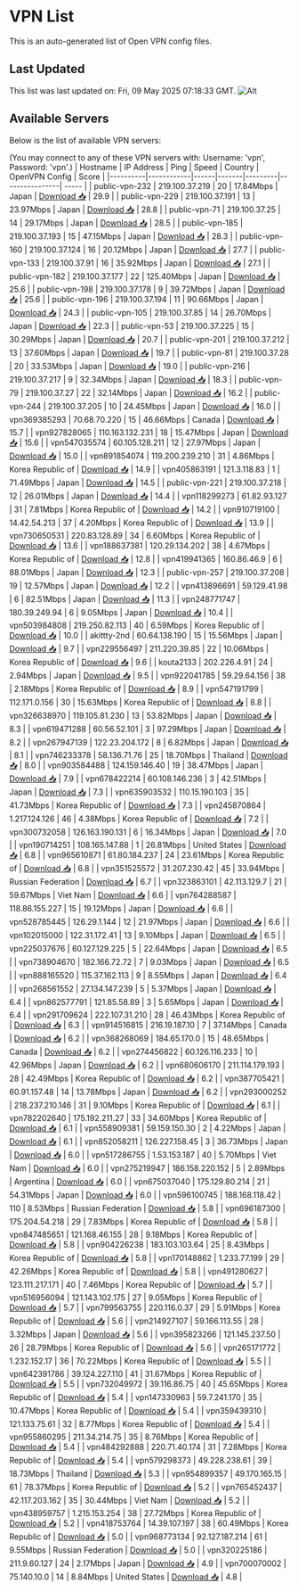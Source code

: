 # VPN List

This is an auto-generated list of Open VPN config files.

## Last Updated

This list was last updated on: Fri, 09 May 2025 07:18:33 GMT.
![Alt](https://repobeats.axiom.co/api/embed/186b98318ef1479477931607c1ad7d823f12451f.svg "Repobeats analytics image")

## Available Servers

Below is the list of available VPN servers:

(You may connect to any of these VPN servers with: Username: 'vpn', Password: 'vpn'.)
| Hostname | IP Address | Ping | Speed | Country | OpenVPN Config | Score |
|----------|------------|------|-------|---------|----------------| ----- |
| public-vpn-232 | 219.100.37.219 | 20 | 17.84Mbps | Japan | [Download 📥](./configs/server_0_JP.ovpn) | 29.9 |
| public-vpn-229 | 219.100.37.191 | 13 | 23.97Mbps | Japan | [Download 📥](./configs/server_1_JP.ovpn) | 28.8 |
| public-vpn-71 | 219.100.37.25 | 14 | 29.17Mbps | Japan | [Download 📥](./configs/server_2_JP.ovpn) | 28.5 |
| public-vpn-185 | 219.100.37.193 | 15 | 47.15Mbps | Japan | [Download 📥](./configs/server_3_JP.ovpn) | 28.3 |
| public-vpn-160 | 219.100.37.124 | 16 | 20.12Mbps | Japan | [Download 📥](./configs/server_4_JP.ovpn) | 27.7 |
| public-vpn-133 | 219.100.37.91 | 16 | 35.92Mbps | Japan | [Download 📥](./configs/server_5_JP.ovpn) | 27.1 |
| public-vpn-182 | 219.100.37.177 | 22 | 125.40Mbps | Japan | [Download 📥](./configs/server_6_JP.ovpn) | 25.6 |
| public-vpn-198 | 219.100.37.178 | 9 | 39.72Mbps | Japan | [Download 📥](./configs/server_7_JP.ovpn) | 25.6 |
| public-vpn-196 | 219.100.37.194 | 11 | 90.66Mbps | Japan | [Download 📥](./configs/server_8_JP.ovpn) | 24.3 |
| public-vpn-105 | 219.100.37.85 | 14 | 26.70Mbps | Japan | [Download 📥](./configs/server_9_JP.ovpn) | 22.3 |
| public-vpn-53 | 219.100.37.225 | 15 | 30.29Mbps | Japan | [Download 📥](./configs/server_10_JP.ovpn) | 20.7 |
| public-vpn-201 | 219.100.37.212 | 13 | 37.60Mbps | Japan | [Download 📥](./configs/server_11_JP.ovpn) | 19.7 |
| public-vpn-81 | 219.100.37.28 | 20 | 33.53Mbps | Japan | [Download 📥](./configs/server_12_JP.ovpn) | 19.0 |
| public-vpn-216 | 219.100.37.217 | 9 | 32.34Mbps | Japan | [Download 📥](./configs/server_13_JP.ovpn) | 18.3 |
| public-vpn-79 | 219.100.37.27 | 22 | 32.14Mbps | Japan | [Download 📥](./configs/server_14_JP.ovpn) | 16.2 |
| public-vpn-244 | 219.100.37.205 | 10 | 24.45Mbps | Japan | [Download 📥](./configs/server_15_JP.ovpn) | 16.0 |
| vpn369385293 | 70.68.70.220 | 15 | 46.66Mbps | Canada | [Download 📥](./configs/server_16_CA.ovpn) | 15.7 |
| vpn927828065 | 110.163.132.231 | 18 | 15.47Mbps | Japan | [Download 📥](./configs/server_17_JP.ovpn) | 15.6 |
| vpn547035574 | 60.105.128.211 | 12 | 27.97Mbps | Japan | [Download 📥](./configs/server_18_JP.ovpn) | 15.0 |
| vpn891854074 | 119.200.239.210 | 31 | 4.86Mbps | Korea Republic of | [Download 📥](./configs/server_19_KR.ovpn) | 14.9 |
| vpn405863191 | 121.3.118.83 | 1 | 71.49Mbps | Japan | [Download 📥](./configs/server_20_JP.ovpn) | 14.5 |
| public-vpn-221 | 219.100.37.218 | 12 | 26.01Mbps | Japan | [Download 📥](./configs/server_21_JP.ovpn) | 14.4 |
| vpn118299273 | 61.82.93.127 | 31 | 7.81Mbps | Korea Republic of | [Download 📥](./configs/server_22_KR.ovpn) | 14.2 |
| vpn910719100 | 14.42.54.213 | 37 | 4.20Mbps | Korea Republic of | [Download 📥](./configs/server_23_KR.ovpn) | 13.9 |
| vpn730650531 | 220.83.128.89 | 34 | 6.60Mbps | Korea Republic of | [Download 📥](./configs/server_24_KR.ovpn) | 13.6 |
| vpn188637381 | 120.29.134.202 | 38 | 4.67Mbps | Korea Republic of | [Download 📥](./configs/server_25_KR.ovpn) | 12.8 |
| vpn419941365 | 160.86.46.9 | 6 | 88.01Mbps | Japan | [Download 📥](./configs/server_26_JP.ovpn) | 12.3 |
| public-vpn-257 | 219.100.37.208 | 19 | 12.57Mbps | Japan | [Download 📥](./configs/server_27_JP.ovpn) | 12.2 |
| vpn413896691 | 59.129.41.98 | 6 | 82.51Mbps | Japan | [Download 📥](./configs/server_28_JP.ovpn) | 11.3 |
| vpn248771747 | 180.39.249.94 | 6 | 9.05Mbps | Japan | [Download 📥](./configs/server_29_JP.ovpn) | 10.4 |
| vpn503984808 | 219.250.82.113 | 40 | 6.59Mbps | Korea Republic of | [Download 📥](./configs/server_30_KR.ovpn) | 10.0 |
| akittty-2nd | 60.64.138.190 | 15 | 15.56Mbps | Japan | [Download 📥](./configs/server_31_JP.ovpn) | 9.7 |
| vpn229556497 | 211.220.39.85 | 22 | 10.06Mbps | Korea Republic of | [Download 📥](./configs/server_32_KR.ovpn) | 9.6 |
| kouta2133 | 202.226.4.91 | 24 | 2.94Mbps | Japan | [Download 📥](./configs/server_33_JP.ovpn) | 9.5 |
| vpn922041785 | 59.29.64.156 | 38 | 2.18Mbps | Korea Republic of | [Download 📥](./configs/server_34_KR.ovpn) | 8.9 |
| vpn547191799 | 112.171.0.156 | 30 | 15.63Mbps | Korea Republic of | [Download 📥](./configs/server_35_KR.ovpn) | 8.8 |
| vpn326638970 | 119.105.81.230 | 13 | 53.82Mbps | Japan | [Download 📥](./configs/server_36_JP.ovpn) | 8.3 |
| vpn619471288 | 60.56.52.101 | 3 | 97.29Mbps | Japan | [Download 📥](./configs/server_37_JP.ovpn) | 8.2 |
| vpn267947139 | 122.23.204.172 | 8 | 6.82Mbps | Japan | [Download 📥](./configs/server_38_JP.ovpn) | 8.1 |
| vpn746233378 | 58.136.71.76 | 25 | 18.70Mbps | Thailand | [Download 📥](./configs/server_39_TH.ovpn) | 8.0 |
| vpn903584488 | 124.159.146.40 | 19 | 38.47Mbps | Japan | [Download 📥](./configs/server_40_JP.ovpn) | 7.9 |
| vpn678422214 | 60.108.146.236 | 3 | 42.51Mbps | Japan | [Download 📥](./configs/server_41_JP.ovpn) | 7.3 |
| vpn635903532 | 110.15.190.103 | 35 | 41.73Mbps | Korea Republic of | [Download 📥](./configs/server_42_KR.ovpn) | 7.3 |
| vpn245870864 | 1.217.124.126 | 46 | 4.38Mbps | Korea Republic of | [Download 📥](./configs/server_43_KR.ovpn) | 7.2 |
| vpn300732058 | 126.163.190.131 | 6 | 16.34Mbps | Japan | [Download 📥](./configs/server_44_JP.ovpn) | 7.0 |
| vpn190714251 | 108.165.147.88 | 1 | 26.81Mbps | United States | [Download 📥](./configs/server_45_US.ovpn) | 6.8 |
| vpn965610871 | 61.80.184.237 | 24 | 23.61Mbps | Korea Republic of | [Download 📥](./configs/server_46_KR.ovpn) | 6.8 |
| vpn351525572 | 31.207.230.42 | 45 | 33.94Mbps | Russian Federation | [Download 📥](./configs/server_47_RU.ovpn) | 6.7 |
| vpn323863101 | 42.113.129.7 | 21 | 59.67Mbps | Viet Nam | [Download 📥](./configs/server_48_VN.ovpn) | 6.6 |
| vpn764288587 | 118.86.155.227 | 15 | 19.12Mbps | Japan | [Download 📥](./configs/server_49_JP.ovpn) | 6.6 |
| vpn528785445 | 126.29.1.144 | 12 | 21.97Mbps | Japan | [Download 📥](./configs/server_50_JP.ovpn) | 6.6 |
| vpn102015000 | 122.31.172.41 | 13 | 9.10Mbps | Japan | [Download 📥](./configs/server_51_JP.ovpn) | 6.5 |
| vpn225037676 | 60.127.129.225 | 5 | 22.64Mbps | Japan | [Download 📥](./configs/server_52_JP.ovpn) | 6.5 |
| vpn738904670 | 182.166.72.72 | 7 | 9.03Mbps | Japan | [Download 📥](./configs/server_53_JP.ovpn) | 6.5 |
| vpn888165520 | 115.37.162.113 | 9 | 8.55Mbps | Japan | [Download 📥](./configs/server_54_JP.ovpn) | 6.4 |
| vpn268561552 | 27.134.147.239 | 5 | 5.37Mbps | Japan | [Download 📥](./configs/server_55_JP.ovpn) | 6.4 |
| vpn862577791 | 121.85.58.89 | 3 | 5.65Mbps | Japan | [Download 📥](./configs/server_56_JP.ovpn) | 6.4 |
| vpn291709624 | 222.107.31.210 | 28 | 46.43Mbps | Korea Republic of | [Download 📥](./configs/server_57_KR.ovpn) | 6.3 |
| vpn914516815 | 216.19.187.10 | 7 | 37.14Mbps | Canada | [Download 📥](./configs/server_58_CA.ovpn) | 6.2 |
| vpn368268069 | 184.65.170.0 | 15 | 48.65Mbps | Canada | [Download 📥](./configs/server_59_CA.ovpn) | 6.2 |
| vpn274456822 | 60.126.116.233 | 10 | 42.96Mbps | Japan | [Download 📥](./configs/server_60_JP.ovpn) | 6.2 |
| vpn680606170 | 211.114.179.193 | 28 | 42.49Mbps | Korea Republic of | [Download 📥](./configs/server_61_KR.ovpn) | 6.2 |
| vpn387705421 | 60.91.157.48 | 14 | 13.78Mbps | Japan | [Download 📥](./configs/server_62_JP.ovpn) | 6.2 |
| vpn293000252 | 218.237.210.146 | 31 | 9.10Mbps | Korea Republic of | [Download 📥](./configs/server_63_KR.ovpn) | 6.1 |
| vpn782202640 | 175.192.211.27 | 33 | 34.60Mbps | Korea Republic of | [Download 📥](./configs/server_64_KR.ovpn) | 6.1 |
| vpn558909381 | 59.159.150.30 | 2 | 4.22Mbps | Japan | [Download 📥](./configs/server_65_JP.ovpn) | 6.1 |
| vpn852058211 | 126.227.158.45 | 3 | 36.73Mbps | Japan | [Download 📥](./configs/server_66_JP.ovpn) | 6.0 |
| vpn517286755 | 1.53.153.187 | 40 | 5.70Mbps | Viet Nam | [Download 📥](./configs/server_67_VN.ovpn) | 6.0 |
| vpn275219947 | 186.158.220.152 | 5 | 2.89Mbps | Argentina | [Download 📥](./configs/server_68_AR.ovpn) | 6.0 |
| vpn675037040 | 175.129.80.214 | 21 | 54.31Mbps | Japan | [Download 📥](./configs/server_69_JP.ovpn) | 6.0 |
| vpn596100745 | 188.168.118.42 | 110 | 8.53Mbps | Russian Federation | [Download 📥](./configs/server_70_RU.ovpn) | 5.8 |
| vpn696187300 | 175.204.54.218 | 29 | 7.83Mbps | Korea Republic of | [Download 📥](./configs/server_71_KR.ovpn) | 5.8 |
| vpn847485651 | 121.168.46.155 | 28 | 9.18Mbps | Korea Republic of | [Download 📥](./configs/server_72_KR.ovpn) | 5.8 |
| vpn904226238 | 183.103.103.64 | 25 | 8.43Mbps | Korea Republic of | [Download 📥](./configs/server_73_KR.ovpn) | 5.8 |
| vpn170148862 | 1.233.77.199 | 29 | 42.26Mbps | Korea Republic of | [Download 📥](./configs/server_74_KR.ovpn) | 5.8 |
| vpn491280627 | 123.111.217.171 | 40 | 7.46Mbps | Korea Republic of | [Download 📥](./configs/server_75_KR.ovpn) | 5.7 |
| vpn516956094 | 121.143.102.175 | 27 | 9.05Mbps | Korea Republic of | [Download 📥](./configs/server_76_KR.ovpn) | 5.7 |
| vpn799563755 | 220.116.0.37 | 29 | 5.91Mbps | Korea Republic of | [Download 📥](./configs/server_77_KR.ovpn) | 5.6 |
| vpn214927107 | 59.166.113.55 | 28 | 3.32Mbps | Japan | [Download 📥](./configs/server_78_JP.ovpn) | 5.6 |
| vpn395823266 | 121.145.237.50 | 26 | 28.79Mbps | Korea Republic of | [Download 📥](./configs/server_79_KR.ovpn) | 5.6 |
| vpn265171772 | 1.232.152.17 | 36 | 70.22Mbps | Korea Republic of | [Download 📥](./configs/server_80_KR.ovpn) | 5.5 |
| vpn642391786 | 39.124.227.110 | 41 | 31.67Mbps | Korea Republic of | [Download 📥](./configs/server_81_KR.ovpn) | 5.5 |
| vpn732049972 | 39.116.86.75 | 40 | 45.65Mbps | Korea Republic of | [Download 📥](./configs/server_82_KR.ovpn) | 5.4 |
| vpn147330963 | 59.7.241.170 | 35 | 10.47Mbps | Korea Republic of | [Download 📥](./configs/server_83_KR.ovpn) | 5.4 |
| vpn359439310 | 121.133.75.61 | 32 | 8.77Mbps | Korea Republic of | [Download 📥](./configs/server_84_KR.ovpn) | 5.4 |
| vpn955860295 | 211.34.214.75 | 35 | 8.76Mbps | Korea Republic of | [Download 📥](./configs/server_85_KR.ovpn) | 5.4 |
| vpn484292888 | 220.71.40.174 | 31 | 7.28Mbps | Korea Republic of | [Download 📥](./configs/server_86_KR.ovpn) | 5.4 |
| vpn579298373 | 49.228.238.61 | 39 | 18.73Mbps | Thailand | [Download 📥](./configs/server_87_TH.ovpn) | 5.3 |
| vpn954899357 | 49.170.165.15 | 61 | 78.37Mbps | Korea Republic of | [Download 📥](./configs/server_88_KR.ovpn) | 5.2 |
| vpn765452437 | 42.117.203.162 | 35 | 30.44Mbps | Viet Nam | [Download 📥](./configs/server_89_VN.ovpn) | 5.2 |
| vpn438959757 | 1.215.153.254 | 38 | 27.72Mbps | Korea Republic of | [Download 📥](./configs/server_90_KR.ovpn) | 5.2 |
| vpn418753764 | 14.39.107.197 | 38 | 60.49Mbps | Korea Republic of | [Download 📥](./configs/server_91_KR.ovpn) | 5.0 |
| vpn968773134 | 92.127.187.214 | 61 | 9.55Mbps | Russian Federation | [Download 📥](./configs/server_92_RU.ovpn) | 5.0 |
| vpn320225186 | 211.9.60.127 | 24 | 2.17Mbps | Japan | [Download 📥](./configs/server_93_JP.ovpn) | 4.9 |
| vpn700070002 | 75.140.10.0 | 14 | 8.84Mbps | United States | [Download 📥](./configs/server_94_US.ovpn) | 4.8 |
